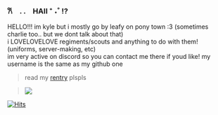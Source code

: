 ### 𐙚 . .　HAII ⁺ ˖˚ !?
HELLO!!! im kyle but i mostly go by leafy on pony town :3 (sometimes charlie too.. but we dont talk about that)   
i LOVELOVELOVE regiments/scouts and anything to do with them! (uniforms, server-making, etc)   
im very active on discord so you can contact me there if youd like! my username is the same as my github one  
> read my [rentry](https://www.rentry.co/leafify) plspls

> ![](https://i.pinimg.com/564x/0b/a6/13/0ba61311453901d12467b1c3993aae6e.jpg)

[![Hits](https://hits.seeyoufarm.com/api/count/incr/badge.svg?url=https%3A%2F%2Fgithub.com%2Fleafaqua%2Fhit-counter&count_bg=%231E1E1E&title_bg=%23696969&icon=github.svg&icon_color=%23E7E7E7&title=VISITORS&edge_flat=false)](https://hits.seeyoufarm.com)


